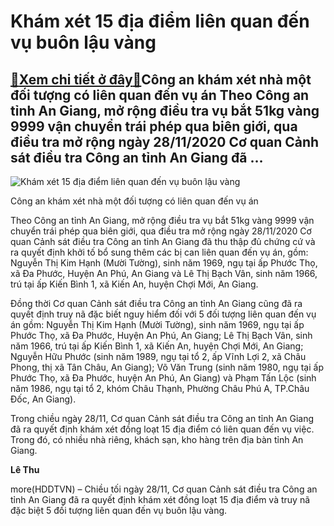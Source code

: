 Khám xét 15 địa điểm liên quan đến vụ buôn lậu vàng
===================================================

[:gift:Xem chi tiết ở đây:gift:](https://hddtvn.com/kham-xet-15-dia-diem-lien-quan-den-vu-buon-lau-vang/)Công an khám xét nhà một đối tượng có liên quan đến vụ án Theo Công an tỉnh An Giang, mở rộng điều tra vụ bắt 51kg vàng 9999 vận chuyển trái phép qua biên giới, qua điều tra mở rộng ngày 28/11/2020 Cơ quan Cảnh sát điều tra Công an tỉnh An Giang đã …
----------------------------------------------------------------------------------------------------------------------------------------------------------------------------------------------------------------------------------------------------------





![Khám xét 15 địa điểm liên quan đến vụ buôn lậu vàng](https://hddtvn.com/wp-content/uploads/2021/01/4605_kham_xet.png "Khám xét 15 địa điểm liên quan đến vụ buôn lậu vàng")


Công an khám xét nhà một đối tượng có liên quan đến vụ án



Theo Công an tỉnh An Giang, mở rộng điều tra vụ bắt 51kg vàng 9999 vận chuyển trái phép qua biên giới, qua điều tra mở rộng ngày 28/11/2020 Cơ quan Cảnh sát điều tra Công an tỉnh An Giang đã thu thập đủ chứng cứ và ra quyết định khởi tố bổ sung thêm các bị can liên quan đến vụ án, gồm: Nguyễn Thị Kim Hạnh (Mười Tường), sinh năm 1969, ngụ tại ấp Phước Thọ, xã Đa Phước, Huyện An Phú, An Giang và Lê Thị Bạch Vân, sinh năm 1966, trú tại ấp Kiến Bình 1, xã Kiến An, huyện Chợi Mới, An Giang.


Đồng thời Cơ quan Cảnh sát điều tra Công an tỉnh An Giang cũng đã ra quyết định truy nã đặc biết nguy hiểm đối với 5 đối tượng liên quan đến vụ án gồm: Nguyễn Thị Kim Hạnh (Mười Tường), sinh năm 1969, ngụ tại ấp Phước Thọ, xã Đa Phước, Huyện An Phú, An Giang; Lê Thị Bạch Vân, sinh năm 1966, trú tại ấp Kiến Bình 1, xã Kiến An, huyện Chợi Mới, An Giang; Nguyễn Hữu Phước (sinh năm 1989, ngụ tại tổ 2, ấp Vĩnh Lợi 2, xã Châu Phong, thị xã Tân Châu, An Giang); Võ Văn Trung (sinh năm 1980, ngụ tại ấp Phước Thọ, xã Đa Phước, huyện An Phú, An Giang) và Phạm Tấn Lộc (sinh năm 1986, ngụ tại tổ 2, khóm Châu Thạnh, Phường Châu Phú A, TP.Châu Đốc, An Giang).


Trong chiều ngày 28/11, Cơ quan Cảnh sát điều tra Công an tỉnh An Giang đã ra quyết định khám xét đồng loạt 15 địa điểm có liên quan đến vụ việc. Trong đó, có nhiều nhà riêng, khách sạn, kho hàng trên địa bàn tỉnh An Giang.




**Lê Thu**



more(HDDTVN) – Chiều tối ngày 28/11, Cơ quan Cảnh sát điều tra Công an tỉnh An Giang đã ra quyết định khám xét đồng loạt 15 địa điểm và truy nã đặc biệt 5 đối tượng liên quan đến vụ buôn lậu vàng.

